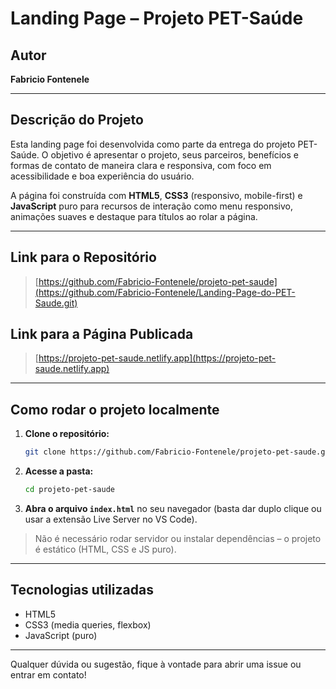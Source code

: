 # Landing Page – Projeto PET-Saúde

## Autor

**Fabricio Fontenele**

---

## Descrição do Projeto

Esta landing page foi desenvolvida como parte da entrega do projeto PET-Saúde. O objetivo é apresentar o projeto, seus parceiros, benefícios e formas de contato de maneira clara e responsiva, com foco em acessibilidade e boa experiência do usuário.

A página foi construída com **HTML5**, **CSS3** (responsivo, mobile-first) e **JavaScript** puro para recursos de interação como menu responsivo, animações suaves e destaque para títulos ao rolar a página.

---

## Link para o Repositório

> [https://github.com/Fabricio-Fontenele/projeto-pet-saude](https://github.com/Fabricio-Fontenele/Landing-Page-do-PET-Saude.git)

## Link para a Página Publicada 

> [https://projeto-pet-saude.netlify.app](https://projeto-pet-saude.netlify.app)

---

## Como rodar o projeto localmente

1. **Clone o repositório:**
   ```bash
   git clone https://github.com/Fabricio-Fontenele/projeto-pet-saude.git
   ```
2. **Acesse a pasta:**
   ```bash
   cd projeto-pet-saude
   ```
3. **Abra o arquivo `index.html`** no seu navegador (basta dar duplo clique ou usar a extensão Live Server no VS Code).

> Não é necessário rodar servidor ou instalar dependências – o projeto é estático (HTML, CSS e JS puro).

---

## Tecnologias utilizadas

- HTML5
- CSS3 (media queries, flexbox)
- JavaScript (puro)

---


Qualquer dúvida ou sugestão, fique à vontade para abrir uma issue ou entrar em contato!
